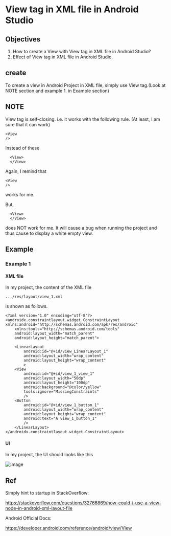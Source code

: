 # View tag in XML file in Android Studio
## Objectives
1. How to create a View with View tag in XML file in Android Studio?
2. Effect of View tag in XML file in Android Studio.

## create 
To create a view in Android Project in XML file, simply use View tag.(Look at NOTE section and example 1. in Example section)

## NOTE 
View tag is self-closing. i.e. it works with the following rule. (At least, I am sure that it can work)

    <View 
    />
    
Instead of these
    
      <View> 
      </View>
      
Again, I remind that 

    <View 
    />
works for me.

But, 

      <View> 
      </View>
      
does NOT work for me. It will cause a bug when running the project and thus cause to display a white empty view.
    
## Example
### Example 1
#### XML file 
In my project, the content of the XML file
    
    .../res/layout/view_1.xml
   
is shown as follows.

    <?xml version="1.0" encoding="utf-8"?>
    <androidx.constraintlayout.widget.ConstraintLayout xmlns:android="http://schemas.android.com/apk/res/android"
        xmlns:tools="http://schemas.android.com/tools"
        android:layout_width="match_parent"
        android:layout_height="match_parent">

        <LinearLayout
            android:id="@+id/view_LinearLayout_1"
            android:layout_width="wrap_content"
            android:layout_height="wrap_content"
            >
        <View
            android:id="@+id/view_1_view_1"
            android:layout_width="50dp"
            android:layout_height="100dp"
            android:background="@color/yellow"
            tools:ignore="MissingConstraints"
            />
        <Button
            android:id="@+id/view_1_button_1"
            android:layout_width="wrap_content"
            android:layout_height="wrap_content"
            android:text="A view_1_button_1"
            />
        </LinearLayout>
    </androidx.constraintlayout.widget.ConstraintLayout>
    
#### UI 
In my project, the UI should looks like this

![image](https://github.com/40843245/PhoneDevelopment/assets/75050655/0c0b3f10-7435-49a7-99ff-19015addf98e)


## Ref

Simply hint to startup in StackOverflow:

https://stackoverflow.com/questions/32766869/how-could-i-use-a-view-node-in-android-xml-layout-file

Android Official Docs:

https://developer.android.com/reference/android/view/View
